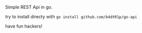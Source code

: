 Simple REST Api in go.

try to install directy with `go install github.com/b4dtR1p/go-api`

have fun hackers!
